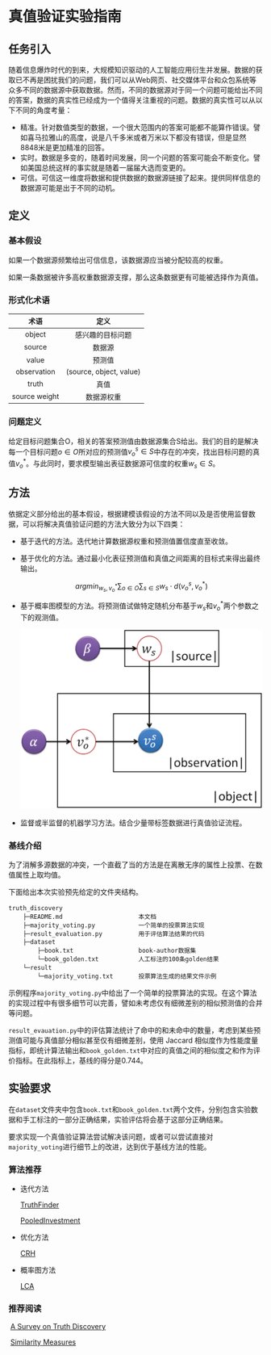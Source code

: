 # 真值验证实验指南



## 任务引入

随着信息爆炸时代的到来，大规模知识驱动的人工智能应用衍生并发展。数据的获取已不再是困扰我们的问题，我们可以从Web网页、社交媒体平台和众包系统等众多不同的数据源中获取数据。然而，不同的数据源对于同一个问题可能给出不同的答案，数据的真实性已经成为一个值得关注重视的问题。数据的真实性可以从以下不同的角度考量：

- 精准。针对数值类型的数据，一个很大范围内的答案可能都不能算作错误。譬如喜马拉雅山的高度，说是八千多米或者万米以下都没有错误，但是显然8848米是更加精准的回答。
- 实时。数据是多变的，随着时间发展，同一个问题的答案可能会不断变化。譬如美国总统这样的事实就是随着一届届大选而变更的。
- 可信。可信这一维度将数据和提供数据的数据源链接了起来。提供同样信息的数据源可能是出于不同的动机。



## 定义

### 基本假设

如果一个数据源频繁给出可信信息，该数据源应当被分配较高的权重。

如果一条数据被许多高权重数据源支撑，那么这条数据更有可能被选择作为真值。

### 形式化术语

|     术语      |          定义           |
| :-----------: | :---------------------: |
|    object     |    感兴趣的目标问题     |
|    source     |         数据源          |
|     value     |         预测值          |
|  observation  | (source, object, value) |
|     truth     |          真值           |
| source weight |       数据源权重        |

### 问题定义

给定目标问题集合O，相关的答案预测值由数据源集合S给出。我们的目的是解决每一个目标问题$o\in O$所对应的预测值$v^s_o\in S$中存在的冲突，找出目标问题的真值$v^*_o$。与此同时，要求模型输出表征数据源可信度的权重$w_s\in S$。



## 方法

依据定义部分给出的基本假设，根据建模该假设的方法不同以及是否使用监督数据，可以将解决真值验证问题的方法大致分为以下四类：

- 基于迭代的方法。迭代地计算数据源权重和预测值置信度直至收敛。

- 基于优化的方法。通过最小化表征预测值和真值之间距离的目标式来得出最终输出。

  $$argmin_{{w_s},{v^*_o}}\sum_{o\in O}\sum_{s\in S}w_s\cdot d(v^s_o,v^*_o)$$

- 基于概率图模型的方法。将预测值试做特定随机分布基于$w_s$和$v^*_o$两个参数之下的观测值。

  ![](PGM.png)

- 监督或半监督的机器学习方法。结合少量带标签数据进行真值验证流程。

### 基线介绍

为了消解多源数据的冲突，一个直截了当的方法是在离散无序的属性上投票、在数值属性上取均值。

下面给出本次实验预先给定的文件夹结构。

```bash
truth_discovery
	├─README.md						本文档
	├─majority_voting.py			一个简单的投票算法实现
	├─result_evaluation.py			用于评估算法结果的代码
    ├─dataset
    	├─book.txt					book-author数据集
    	└─book_golden.txt			人工标注的100条golden结果
    └─result
    	└─majority_voting.txt		投票算法生成的结果文件示例
```

示例程序`majority_voting.py`中给出了一个简单的投票算法的实现。在这个算法的实现过程中有很多细节可以完善，譬如未考虑仅有细微差别的相似预测值的合并等问题。

`result_evauation.py`中的评估算法统计了命中的和未命中的数量，考虑到某些预测值可能与真值部分相似甚至仅有细微差别，使用 Jaccard 相似度作为性能度量指标，即统计算法输出和`book_golden.txt`中对应的真值之间的相似度之和作为评价指标。在此指标上，基线的得分是0.744。



## 实验要求

在`dataset`文件夹中包含`book.txt`和`book_golden.txt`两个文件，分别包含实验数据和手工标注的一部分正确结果，实验评估将会基于这部分正确结果。

要求实现一个真值验证算法尝试解决该问题，或者可以尝试直接对`majority_voting`进行细节上的改进，达到优于基线方法的性能。

### 算法推荐

- 迭代方法

  [TruthFinder](https://ieeexplore.ieee.org/document/4415269)

  [PooledInvestment](https://www.aclweb.org/anthology/C10-1099.pdf)

- 优化方法

  [CRH](http://dl.acm.org/citation.cfm?doid=2588555.2610509)

- 概率图方法

  [LCA](http://dl.acm.org/citation.cfm?doid=2488388.2488476)

### 推荐阅读

​	[A Survey on Truth Discovery](https://arxiv.org/abs/1505.02463)

​	[Similarity Measures](https://hpi.de/fileadmin/user_upload/fachgebiete/naumann/folien/SS13/DPDC/DPDC_12_Similarity.pdf)
